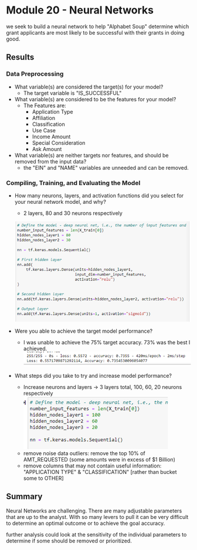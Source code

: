 # Module 20 - Neural Networks

we seek to build a neural network to help "Alphabet Soup" determine which grant applicants are most likely to be successful with their grants in doing good. 

## Results

### Data Preprocessing

- What variable(s) are considered the target(s) for your model?
   - The target variable is "IS_SUCCESSFUL"
- What variable(s) are considered to be the features for your model?
   - The Features are:
     - Application Type
     - Affiliation
     - Classification
     - Use Case
     - Income Amount
     - Special Consideration
     - Ask Amount
- What variable(s) are neither targets nor features, and should be removed from the input data?
   - the "EIN" and "NAME" variables are unneeded and can be removed. 

### Compiling, Training, and Evaluating the Model

- How many neurons, layers, and activation functions did you select for your neural network model, and why?
   - 2 layers, 80 and 30 neurons respectively

    ![](resources/Model_Base__config.png)

- Were you able to achieve the target model performance?
   - I was unable to achieve the 75% target accuracy. 73% was the best I achieved. 
   ![](resources/best%20results.png)
- What steps did you take to try and increase model performance?
   - Increase neurons and layers -> 3 layers total, 100, 60, 20 neurons respectively
   ![](resources/More_Layers.png)
   - remove noise data outliers: remove the top 10% of AMT_REQUESTED (some amounts were in excess of $1 Billion)
   - remove columns that may not contain useful information: "APPLICATION TYPE" & "CLASSIFICATION" [rather than bucket some to OTHER]

## Summary
Neural Networks are challenging. There are many adjustable parameters that are up to the analyst. With so many levers to pull it can be very difficult to determine an optimal outcome or to achieve the goal accuracy. 

further analysis could look at the sensitivity of the individual parameters to determine if some should be removed or prioritized. 